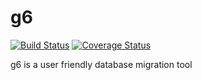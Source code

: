 # g6
[![Build Status](https://api.travis-ci.org/raytung/g6.svg?branch=master)](https://travis-ci.org/raytung/g6?branch=master)
[![Coverage Status](https://coveralls.io/repos/github/raytung/g6/badge.svg?branch=master)](https://coveralls.io/github/raytung/g6?branch=master)

g6 is a user friendly database migration tool
